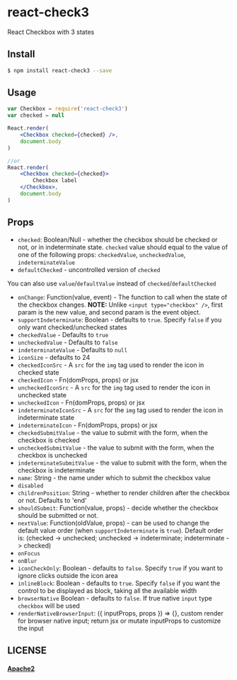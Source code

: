 # react-check3

React Checkbox with 3 states

## Install

```sh
$ npm install react-check3 --save
```

## Usage

```jsx
var Checkbox = require('react-check3')
var checked = null

React.render(
    <Checkbox checked={checked} />,
    document.body
)

//or
React.render(
    <Checkbox checked={checked}>
        Checkbox label
    </Checkbox>,
    document.body
)
```

## Props

 * `checked`: Boolean/Null - whether the checkbox should be checked or not, or in indeterminate state. `checked` value should equal to the value of one of the following props: `checkedValue`, `uncheckedValue`, `indeterminateValue`
 * `defaultChecked` - uncontrolled version of `checked`

You can also use `value`/`defaultValue` instead of `checked`/`defaultChecked`

 * `onChange`: Function(value, event) - The function to call when the state of the checkbox changes. **NOTE:** Unlike `<input type="checkbox" />`, first param is the new value, and second param is the event object.
 * `supportIndeterminate`: Boolean - defaults to `true`. Specify `false` if you only want checked/unchecked states
 * `checkedValue` - Defaults to `true`
 * `uncheckedValue` - Defaults to `false`
 * `indeterminateValue` - Defaults to `null`
 * `iconSize` - defaults to 24
 * `checkedIconSrc` - A `src` for the `img` tag used to render the icon in checked state
 * `checkedIcon` - Fn(domProps, props) or jsx
 * `uncheckedIconSrc` - A `src` for the `img` tag used to render the icon in unchecked state
 * `uncheckedIcon` - Fn(domProps, props) or jsx
 * `indeterminateIconSrc` - A `src` for the `img` tag used to render the icon in indeterminate state
 * `indeterminateIcon` - Fn(domProps, props) or jsx
 * `checkedSubmitValue` - the value to submit with the form, when the checkbox is checked
 * `uncheckedSubmitValue` - the value to submit with the form, when the checkbox is unchecked
 * `indeterminateSubmitValue` - the value to submit with the form, when the checkbox is indeterminate
 * `name`: String - the name under which to submit the checkbox value
 * `disabled`
 * `childrenPosition`: String - whether to render children after the checkbox or not. Defaults to 'end'
 * `shouldSubmit`: Function(value, props) - decide whether the checkbox should be submitted or not.
 * `nextValue`: Function(oldValue, props) - can be used to change the default value order (when `supportIndeterminate` is `true`). Default order is: (checked -> unchecked; unchecked -> indeterminate; indeterminate -> checked)
 * `onFocus`
 * `onBlur`
 * `iconCheckOnly`: Boolean - defaults to `false`. Specify `true` if you want to ignore clicks outside the icon area
 * `inlineBlock`: Boolean - defaults to `true`. Specify `false` if you want the control to be displayed as block, taking all the available width
* `browserNative` Boolean - defaults to `false`. If true native `input` type `checkbox` will be used
* `renderNativeBrowserInput`: ({ inputProps, props }) => {}, custom render for browser native input; return jsx or mutate inputProps to customize the input

 ## LICENSE

 #### [Apache2](./LICENSE)
